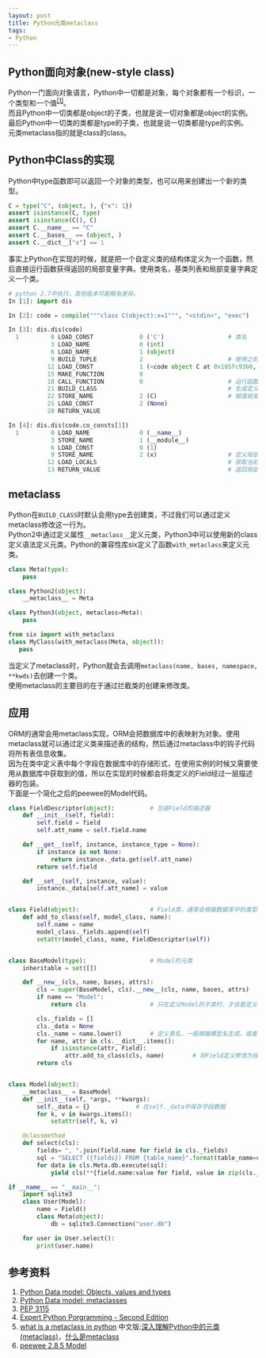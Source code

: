 ```yaml
---
layout: post
title: Python元类metaclass
tags:
- Python
---
```


## Python面向对象(new-style class)

Python一门面向对象语言，Python中一切都是对象，每个对象都有一个标识，一个类型和一个值<sup>[[1]][Python Data model: Objects, values and types]</sup>。  
而且Python中一切类都是object的子类，也就是说一切对象都是object的实例。  
最后Python中一切类的类都是type的子类，也就是说一切类都是type的实例。  
元类metaclass指的就是class的class。  

## Python中Class的实现

Python中type函数即可以返回一个对象的类型，也可以用来创建出一个新的类型。

```python
C = type("C", (object, ), {"x": 1})
assert isinstance(C, type)
assert isinstance(C(), C)
assert C.__name__ == "C"
assert C.__bases__ == (object, )
assert C.__dict__["x"] == 1
```

事实上Python在实现的时候，就是把一个自定义类的结构体定义为一个函数，然后直接运行函数获得返回的局部变量字典。使用类名，基类列表和局部变量字典定义一个类。

```python
# python 2.7中执行，其他版本可能略有差异。
In [1]: import dis

In [2]: code = compile("""class C(object):x=1""", "<stdin>", "exec")

In [3]: dis.dis(code)
  1         0 LOAD_CONST             0 ('C')                  # 类名
            3 LOAD_NAME              0 (int)
            6 LOAD_NAME              1 (object)
            9 BUILD_TUPLE            2                        # 使用之前压入的两个类型构造基类列表
           12 LOAD_CONST             1 (<code object C at 0x105fc93b0, file "<stdin>", line 1>)
           15 MAKE_FUNCTION          0
           18 CALL_FUNCTION          0                        # 运行函数获得属性字典
           21 BUILD_CLASS                                     # 生成定义的类
           22 STORE_NAME             2 (C)                    # 赋值给变量C
           25 LOAD_CONST             2 (None)
           28 RETURN_VALUE

In [4]: dis.dis(code.co_consts[1])
  1         0 LOAD_NAME              0 (__name__)
            3 STORE_NAME             1 (__module__)
            6 LOAD_CONST             0 (1)
            9 STORE_NAME             2 (x)                    # 定义局部变量x
           12 LOAD_LOCALS                                     # 获取当前函数的局部变量字典
           13 RETURN_VALUE                                    # 返回局部变量字典
```

## metaclass

Python在`BUILD_CLASS`时默认会用type去创建类，不过我们可以通过定义metaclass修改这一行为。  
Python2中通过定义属性`__metaclass__`定义元类，Python3中可以使用新的class定义语法定义元类。Python的兼容性库six定义了函数`with_metaclass`来定义元类。  

```python
class Meta(type):
    pass

class Python2(object):
    __metaclass__ = Meta

class Python3(object, metaclass=Meta):
    pass

from six import with_metaclass
class MyClass(with_metaclass(Meta, object)):
   pass
```

当定义了metaclass时，Python就会去调用`metaclass(name, bases, namespace, **kwds)`去创建一个类。  
使用metaclass的主要目的在于通过拦截类的创建来修改类。

## 应用
ORM的通常会用metaclass实现，ORM会把数据库中的表映射为对象。使用metaclass就可以通过定义类来描述表的结构，然后通过metaclass中的钩子代码将所有表信息收集。  
因为在类中定义表中每个字段在数据库中的存储形式，在使用实例的时候又需要使用从数据库中获取到的值，所以在实现的时候都会将类定义的Field经过一层描述器的包装。  
下面是一个简化之后的peewee的Model代码。  

```python
class FieldDescriptor(object):          # 包装Field的描述器
    def __init__(self, field):
        self.field = field
        self.att_name = self.field.name

    def __get__(self, instance, instance_type = None):
        if instance is not None:
            return instance._data.get(self.att_name)
        return self.field

    def __set__(self, instance, value):
        instance._data[self.att_name] = value


class Field(object):                    # Field类，通常会根据数据库中的类型定义Field的各种子类
    def add_to_class(self, model_class, name):
        self.name = name
        model_class._fields.append(self)
        setattr(model_class, name, FieldDescriptor(self))


class BaseModel(type):                  # Model的元类
    inheritable = set([])

    def __new__(cls, name, bases, attrs):
        cls = super(BaseModel, cls).__new__(cls, name, bases, attrs)
        if name == "Model":
            return cls                  # 只在定义Model的子类时，才会是定义ORM模型

        cls._fields = []
        cls._data = None
        cls._name = name.lower()        # 定义表名，一般根据模型名生成，或者在Meta中定义
        for name, attr in cls.__dict__.items():
            if isinstance(attr, Field):
                attr.add_to_class(cls, name)        # 将Field定义修改为描述器
        return cls


class Model(object):
    __metaclass__ = BaseModel
    def __init__(self, *args, **kwargs):
        self._data = {}             # 在self._data中保存字段数据
        for k, v in kwargs.items():
            setattr(self, k, v)

    @classmethod
    def select(cls):
        fields= ", ".join(field.name for field in cls._fields)
        sql = "SELECT ({fields}) FROM {table_name}".format(table_name=cls._name, fields=fields)
        for data in cls.Meta.db.execute(sql):
            yield cls(**{field.name:value for field, value in zip(cls._fields, data)})

if __name__ == "__main__":
    import sqlite3
    class User(Model):
        name = Field()
        class Meta(object):
            db = sqlite3.Connection("user.db")

    for user in User.select():
        print(user.name)
```



## 参考资料
1. [Python Data model: Objects, values and types]
2. [Python Data model: metaclasses]
3. [PEP 3115]
4. [Expert Python Porgramming - Second Edition]
5. [what is a metaclass in python] 中文版:[深入理解Python中的元类(metaclass)]，[什么是metaclass]
6. [peewee 2.8.5 Model]

[Python Data model: Objects, values and types]: https://docs.python.org/3/reference/datamodel.html#objects-values-and-types
[Python Data model: metaclasses]: https://docs.python.org/3/reference/datamodel.html#metaclasses
[PEP 3115]: https://www.python.org/dev/peps/pep-3115/
[Expert Python Porgramming - Second Edition]: https://book.douban.com/subject/26791781/
[什么是metaclass]: http://pyzh.readthedocs.io/en/latest/python-questions-on-stackoverflow.html#id4
[peewee 2.8.5 Model]: https://github.com/coleifer/peewee/blob/2.8.5/peewee.py#L4733
[what is a metaclass in python]: http://stackoverflow.com/questions/100003/what-is-a-metaclass-in-python
[深入理解Python中的元类(metaclass)]: http://blog.jobbole.com/21351/

